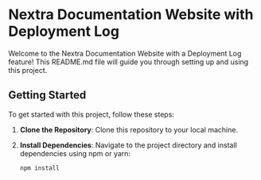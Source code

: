 # Nextra Documentation Website with Deployment Log

Welcome to the Nextra Documentation Website with a Deployment Log feature! This README.md file will guide you through setting up and using this project.

## Getting Started

To get started with this project, follow these steps:

1. **Clone the Repository**: Clone this repository to your local machine.

2. **Install Dependencies**: Navigate to the project directory and install dependencies using npm or yarn:

   ```bash
   npm install
